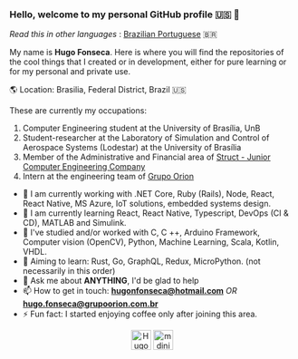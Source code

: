 ### Hello, welcome to my personal GitHub profile :us: :wave:

_Read this in other languages_ : [Brazilian Portuguese](https://github.com/Hugo-NF/Hugo-NF/blob/master/README.md) :brazil:

My name is **Hugo Fonseca**. Here is where you will find the repositories of the cool things that I created or in development, either for pure learning or for my personal and private use.

:earth_americas: Location: Brasilia, Federal District, Brazil :us:

These are currently my occupations:
1. Computer Engineering student at the University of Brasília, UnB
2. Student-researcher at the Laboratory of Simulation and Control of Aerospace Systems (Lodestar) at the University of Brasília
3. Member of the Administrative and Financial area of ​​[Struct - Junior Computer Engineering Company](https://www.linkedin.com/company/struct-ej/)
4. Intern at the engineering team of [Grupo Orion](https://www.linkedin.com/company/grupo-orion/)


- 🔭 I am currently working with .NET Core, Ruby (Rails), Node, React, React Native, MS Azure, IoT solutions, embedded systems design.
- 🌱 I am currently learning React, React Native, Typescript, DevOps (CI & CD), MATLAB and Simulink.
- :paperclip: I've studied and/or worked with C, C ++, Arduino Framework, Computer vision (OpenCV), Python, Machine Learning, Scala, Kotlin, VHDL.
- :dart: Aiming to learn: Rust, Go, GraphQL, Redux, MicroPython. (not necessarily in this order)
- 💬 Ask me about **ANYTHING**, I'd be glad to help
- 📫 How to get in touch: **hugonfonseca@hotmail.com** _OR_ **hugo.fonseca@grupoorion.com.br**
- ⚡ Fun fact: I started enjoying coffee only after joining this area.

<p align="center">
    <a href="https://www.linkedin.com/in/hugo-fonseca-723a41184/" target="blank"><img align="center" src="https://cdn.jsdelivr.net/npm/simple-icons@3.0.1/icons/linkedin.svg" alt="Hugo-NF" height="35" width="35" /></a>
    <a href="https://www.instagram.com/huggofonseca/" target="blank"><img align="center" src="https://cdn.jsdelivr.net/npm/simple-icons@3.0.1/icons/instagram.svg" alt="mdiniz97" height="35" width="35" /></a>
</p>